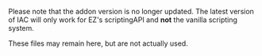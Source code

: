 Please note that the addon version is no longer updated. The latest version of IAC will only work for EZ's scriptingAPI and **not** the vanilla scripting system.

These files may remain here, but are not actually used.

